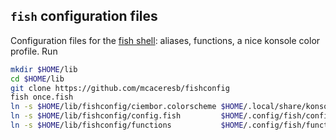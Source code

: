 `fish` configuration files
--------------------------

Configuration files for the [fish shell](https://github.com/fish-shell/fish-shell): aliases, functions, a nice konsole color profile. Run
```bash
mkdir $HOME/lib
cd $HOME/lib
git clone https://github.com/mcaceresb/fishconfig
fish once.fish
ln -s $HOME/lib/fishconfig/ciembor.colorscheme $HOME/.local/share/konsole/ciembor.colorscheme
ln -s $HOME/lib/fishconfig/config.fish         $HOME/.config/fish/config.fish
ln -s $HOME/lib/fishconfig/functions           $HOME/.config/fish/functions
```
